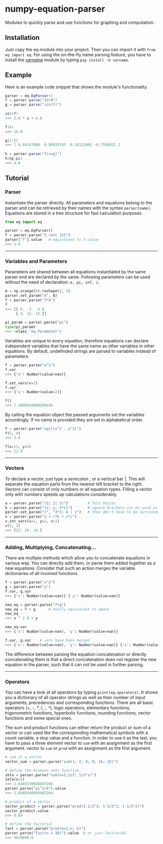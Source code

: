 # numpy-equation-parser
Modules to quickly parse and use functions for graphing and computation.

## Installation
Just copy the eq module into your project. Then you can import it with `from eq import eq`.
For using the on-the-fly name parsing feature, you have to install
the [varname](https://github.com/pwwang/python-varname) module by 
typing `pip install -U varname`.

## Example
Here is an example code snippet that shows the module's functionality.

```java
parser = eq.EqParser()
f = parser.parse("3x+4")
g = parser.parse("sin(t)")
	
str(f)
>>> 3.0 * x + 4.0

f(4)
>>> 16.0

g[1:5]
>>> [ 0.84147098  0.90929743  0.14112001 -0.7568025 ]
	
h = parser.parse("f(x=g)")
h(np.pi)
>>> 4.0
```

## Tutorial

### Parser
Instantiate the parser directly. All parameters and equations belong to the parser and can 
be retrieved by their names with the syntax `parser[name]`. Equations are stored in a tree structure 
for fast calculation purposes.
```python
from eq import eq

parser = eq.EqParser()
f = parser.parse("3 root 125")
parser["f"].value	# equivalent to f.value
>>> 5.0
```

_____________________________

### Variables and Parameters
Parameters are shared between all equations instantiated by the same parser and are
declared by the same. Following parameters can be used without the need of declaration: `e, pi, inf, i`.
```python
A = np.arange(6).reshape(2, 3)
parser.set_param("A", A)
f = parser.parse("3*A")
f
>>> [[ 0.  3.  6.]
     [ 9. 12. 15.]]

pi_param = parser.parse("pi")
type(pi_param)
>>> <class 'eq.Parameter'>
```

Variables are unique to every equation, therefore equations can declare independent variables 
that have the same name as other variables in other equations. By default, undefinded strings 
are parsed to variables instead of parameters.
```python
f = parser.parse("e^x")
f.var
>>> {'x': Number(value=nan)}

f.set_vars(x=2)
f.var
>>> {'x': Number(value=2)}

f()
>>> 7.3890560989306495
```
By calling the equation object the passed arguments set the variables accordingly. If no name 
is provided they are set in alphabetical order.
```python
f = parser.parse("sqrt(x^2 - y^2)")
f(5, 4)
>>> 3.0

f(x=13, y=5)
>>> 12.0
```

____________________________________


### Vectors
To declare a vector, just type a semicolon ; or a vertical bar |. This will separate 
the equation parts from the nearest left bracket to the right. Vectors can consist of 
only numbers or all equation types. Filling a vector only with numbers speeds up calculations 
considerably.
```python
a = parser.parse("(1| 2| 3)")         # fast Vector
b = parser.parse("[x; y; 3*z]")	      # square brackets can be used interchangeably
parser.set_param("c", "3*3; 4 | z")   # they don't have to be surrounded by brackets
v = parser.parse("a + r*b + s*c")
v.set_vars(x=1, y=2, z=1)
v(3, 2)
>>> [22. 16. 14.]
```

____________________________________

### Adding, Multiplying, Concatenating...
There are multiple methods which allow you to concatenate equations in various way.
You can directly add them, or parse them added together as a new equations. Consider that 
such an action merges the variable dictionaries of all involved functions.
```python
f = parser.parse("x^2")
g = parser.parse("y")
f.var, g.var
>>> {'x': Number(value=nan)} {'y': Number(value=nan)}

new_eq = parser.parse("f+g")
new_eq = f + g		# nearly equivalent to above
new_eq
>>> x ^ 2.0 + y

new_eq.var
>>> {'x': Number(value=nan), 'y': Number(value=nan)}

f.var, g.var	# vars have been merged
>>> {'x': Number(value=nan), 'y': Number(value=nan)} {'x': Number(value=nan), 'y': Number(value=nan)}
```
The difference between parsing the equation concatenation or directly concatenating them is that 
a direct concatenation does not register the new equation in the parser, such that it can not be used 
in further parsing.

____________________________________

### Operators
You can have a look at all operators by typing `print(eq.operators)`. It shows you a dictionary of all operator 
strings as well as their number of input arguments, precedences and corresponding functions. There are all basic 
operators (+, -, \*, /, :, ^), logic operators, elementary functions, trigonometric functions, hyperbolic functions, 
rounding functions, vector functions and some special ones.

The sum and product functions can either return the product or sum of a vector or can used like the corresponding mathematical 
symbols with a count variable, a stop value and a function. In order to use it as the last, you have to pass a three element 
vector to `sum` with an assignment as the first argument.
vector to `sum` or `prod` with an assignment as the first argument.
```python
# sum of a vector
vector_sum = parser.parse("sum(1; 2; 4; 8; 16; 32)")

# define the Riemann zeta function
zeta = parser.parse("sum(n=1;inf; 1/n^s)")
zeta(s=2)
>>> 1.6449330668497266
parser.parse("pi^2/6").value
>>> 1.6449340668482264

# product of a vector
vector_product = parser.parse("prod(1-1/2^2; 1-1/3^2; 1-1/5^2)")
vector_product.value
>>> 0.64

# define the factorial
fact = parser.parse("prod(k=1;n; k)")
parser.parse("fact(n = 10)").value	# or just fact(n=10)
>>> 3628800.0
```

